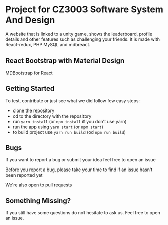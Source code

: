 # Project for CZ3003 Software System And Design
A website that is linked to a unity game, shows the leaderboard, profile details and other features such as challenging your friends. It is made with React-redux, PHP MySQL and mdbreact.

## React Bootstrap with Material Design
MDBootstrap for React

## Getting Started
To test, contribute or just see what we did follow few easy steps:
- clone the repository
- cd to the directory with the repository
- run `yarn install` (or `npm install` if you don't use yarn)
- run the app using `yarn start` (or `npm start`)
- to build project use `yarn run build` (od `npm run build`)


## Bugs
If you want to report a bug or submit your idea feel free to open an issue

Before you report a bug, please take your time to find if an issue hasn't been reported yet

We're also open to pull requests

## Something Missing?
If you still have some questions do not hesitate to ask us. Feel free to open an issue.
